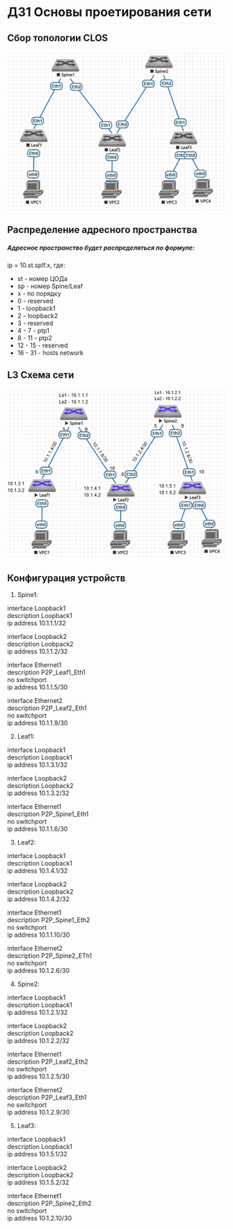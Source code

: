 # ДЗ1 Основы проетирования сети
##  Сбор топологии CLOS
![alt text](image.png)
## Распределение адресного пространства
##### Адресное пространство будет распределяться по формуле:
ip = 10.st.splf.x, где:
* st - номер ЦОДа
* sp - номер Spine/Leaf
* x - по порядку
* 0 - reserved
* 1 - loopback1
* 2 - loopback2
* 3 - reserved
* 4 - 7 - ptp1
* 8 - 11 - ptp2
* 12 - 15 - reserved
* 16 - 31 - hosts network
## L3 Схема сети
![alt text](image-2.png)
## Конфигурация устройств

1. Spine1:  

interface Loopback1  
description Loopback1  
ip address 10.1.1.1/32

interface Loopback2  
description Loobpack2  
ip address 10.1.1.2/32  

interface Ethernet1  
   description P2P_Leaf1_Eth1  
   no switchport  
   ip address 10.1.1.5/30  

interface Ethernet2  
   description P2P_Leaf2_Eth1  
   no switchport  
   ip address 10.1.1.9/30

2. Leaf1:  

interface Loopback1  
   description Loopback1  
   ip address 10.1.3.1/32  

interface Loopback2  
   description Loopback2  
   ip address 10.1.3.2/32  

   interface Ethernet1  
   description P2P_Spine1_Eth1  
   no switchport  
   ip address 10.1.1.6/30  

   3. Leaf2:  

   interface Loopback1  
   description Loopback1  
   ip address 10.1.4.1/32  

interface Loopback2  
   description Loopback2  
   ip address 10.1.4.2/32  

   interface Ethernet1  
   description P2P_Spine1_Eth2  
   no switchport  
   ip address 10.1.1.10/30  

interface Ethernet2  
   description P2P_Spine2_ETh1  
   no switchport  
   ip address 10.1.2.6/30  

   4. Spine2:  
   
   interface Loopback1  
   description Loopback1  
   ip address 10.1.2.1/32  

interface Loopback2  
   description Loopback2  
   ip address 10.1.2.2/32  

   interface Ethernet1  
   description P2P_Leaf2_Eth2  
   no switchport  
   ip address 10.1.2.5/30  

interface Ethernet2  
   description P2P_Leaf3_Eth1  
   no switchport  
   ip address 10.1.2.9/30  

   5. Leaf3:

   interface Loopback1  
   description Loopback1  
   ip address 10.1.5.1/32  

interface Loopback2  
   description Loopback2  
   ip address 10.1.5.2/32  

   interface Ethernet1  
   description P2P_Spine2_Eth2  
   no switchport  
   ip address 10.1.2.10/30  
